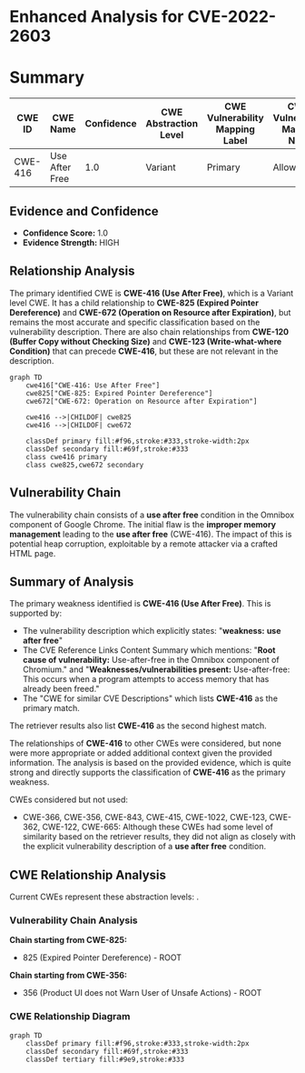 # Enhanced Analysis for CVE-2022-2603

# Summary
| CWE ID | CWE Name | Confidence | CWE Abstraction Level | CWE Vulnerability Mapping Label | CWE-Vulnerability Mapping Notes |
|---|---|---|---|---|---|
| CWE-416 | Use After Free | 1.0 | Variant | Primary | Allowed |

## Evidence and Confidence

*   **Confidence Score:** 1.0
*   **Evidence Strength:** HIGH

## Relationship Analysis
The primary identified CWE is **CWE-416 (Use After Free)**, which is a Variant level CWE. It has a child relationship to **CWE-825 (Expired Pointer Dereference)** and **CWE-672 (Operation on Resource after Expiration)**, but remains the most accurate and specific classification based on the vulnerability description. There are also chain relationships from **CWE-120 (Buffer Copy without Checking Size)** and **CWE-123 (Write-what-where Condition)** that can precede **CWE-416**, but these are not relevant in the description.

```mermaid
graph TD
    cwe416["CWE-416: Use After Free"]
    cwe825["CWE-825: Expired Pointer Dereference"]
    cwe672["CWE-672: Operation on Resource after Expiration"]
    
    cwe416 -->|CHILDOF| cwe825
    cwe416 -->|CHILDOF| cwe672
    
    classDef primary fill:#f96,stroke:#333,stroke-width:2px
    classDef secondary fill:#69f,stroke:#333
    class cwe416 primary
    class cwe825,cwe672 secondary
```

## Vulnerability Chain
The vulnerability chain consists of a **use after free** condition in the Omnibox component of Google Chrome. The initial flaw is the **improper memory management** leading to the **use after free** (CWE-416). The impact of this is potential heap corruption, exploitable by a remote attacker via a crafted HTML page.

## Summary of Analysis
The primary weakness identified is **CWE-416 (Use After Free)**. This is supported by:

*   The vulnerability description which explicitly states: "**weakness:** **use after free**"
*   The CVE Reference Links Content Summary which mentions: "**Root cause of vulnerability:** Use-after-free in the Omnibox component of Chromium." and "**Weaknesses/vulnerabilities present:** Use-after-free: This occurs when a program attempts to access memory that has already been freed."
*   The "CWE for similar CVE Descriptions" which lists **CWE-416** as the primary match.

The retriever results also list **CWE-416** as the second highest match.

The relationships of **CWE-416** to other CWEs were considered, but none were more appropriate or added additional context given the provided information. The analysis is based on the provided evidence, which is quite strong and directly supports the classification of **CWE-416** as the primary weakness.

CWEs considered but not used:

*   CWE-366, CWE-356, CWE-843, CWE-415, CWE-1022, CWE-123, CWE-362, CWE-122, CWE-665: Although these CWEs had some level of similarity based on the retriever results, they did not align as closely with the explicit vulnerability description of a **use after free** condition.


## CWE Relationship Analysis

Current CWEs represent these abstraction levels: .


### Vulnerability Chain Analysis

**Chain starting from CWE-825:**
- 825 (Expired Pointer Dereference) - ROOT


**Chain starting from CWE-356:**
- 356 (Product UI does not Warn User of Unsafe Actions) - ROOT



### CWE Relationship Diagram

```mermaid
graph TD
    classDef primary fill:#f96,stroke:#333,stroke-width:2px
    classDef secondary fill:#69f,stroke:#333
    classDef tertiary fill:#9e9,stroke:#333
```